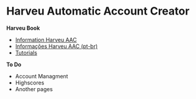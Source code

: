 Harveu Automatic Account Creator
========== 
**Harveu Book**
* [Information Harveu AAC](https://github.com/Avuenja/Harveu-AAC/wiki/Information-Harveu-AAC)
* [Informações Harveu AAC (pt-br)](https://github.com/Avuenja/Harveu-AAC/wiki/Informa%C3%A7%C3%B5es-Harveu-AAC-(Pt-br))
* [Tutorials](https://github.com/Avuenja/Harveu-AAC/wiki/Tutorials)

**To Do**
- Account Managment
- Highscores
- Another pages
